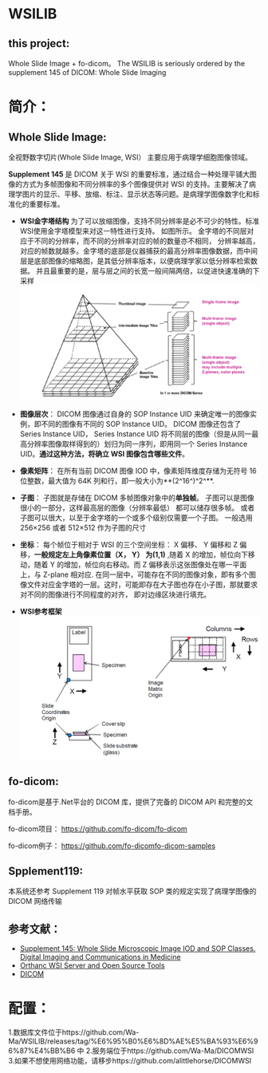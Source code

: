 WSILIB
=======
this project:
------
Whole Slide Image + fo-dicom。
The WSILIB is seriously ordered by the supplement 145 of DICOM: Whole Slide Imaging

简介：
====
Whole Slide Image:
------
全视野数字切片(Whole Slide Image, WSI） 主要应用于病理学细胞图像领域。

**Supplement 145** 是 DICOM 关于 WSI 的重要标准，通过结合一种处理平铺大图像的方式为多帧图像和不同分辨率的多个图像提供对 WSI 的支持。主要解决了病理学图片的显示、平移、放缩、标注、显示状态等问题。是病理学图像数字化和标准化的重要标准。
+ **WSI金字塔结构**
  为了可以放缩图像，支持不同分辨率是必不可少的特性。标准 WSI使用金字塔模型来对这一特性进行支持。
  如图所示。 金字塔的不同层对应于不同的分辨率，而不同的分辨率对应的帧的数量亦不相同， 分辨率越高，对应的帧数就越多。金字塔的底部是仪器捕获的最高分辨率图像数据，而中间层是底部图像的缩略图，是其低分辨率版本，以便病理学家以低分辨率检索数据。 并且最重要的是，层与层之间的长宽一般间隔两倍，以促进快速准确的下采样
![tmp1](https://github.com/Wa-Ma/WSILIB/blob/master/introduction%20images/%E9%87%91%E5%AD%97%E5%A1%94%E7%BB%93%E6%9E%84.png)


+ **图像层次**：
DICOM 图像通过自身的 SOP Instance UID 来确定唯一的图像实例，即不同的图像有不同的 SOP Instance UID。
DICOM 图像还包含了 Series Instance UID， Series Instance UID 将不同层的图像（但是从同一最高分辨率图像取样得到的）划归为同一序列，即用同一个 Series Instance UID。**通过这种方法，将确立 WSI 图像包含哪些文件**。

+ **像素矩阵**：
在所有当前 DICOM 图像 IOD 中，像素矩阵维度存储为无符号 16 位整数，最大值为 64K 列和行，即一般大小为**(2^16^)^2^**.

+ **子图**：
子图就是存储在 DICOM 多帧图像对象中的**单独帧**。 子图可以是图像很小的一部分，这样最高层的图像（分辨率最低） 都可以储存很多帧。 或者子图可以很大，以至于金字塔的一个或多个级别仅需要一个子图。 一般选用 256×256 或者 512×512 作为子图的尺寸

+ **坐标**：
  每个帧位于相对于 WSI 的三个空间坐标： X 偏移、 Y 偏移和 Z 偏移，**一般规定左上角像素位置（X， Y） 为(1,1)** ,随着 X 的增加，帧位向下移动，随着 Y 的增加，帧位向右移动。而 Z 偏移表示这张图像处在哪一平面上，与 Z-plane 相对应.
   在同一层中，可能存在不同的图像对象，即有多个图像文件对应金字塔的一层。这时，可能即存在大子图也存在小子图，那就要求对不同的图像进行不同程度的对齐， 即对边缘区块进行填充。
+ **WSI参考框架**
![tmp2](https://github.com/Wa-Ma/WSILIB/blob/master/introduction%20images/WSI%E5%8F%82%E8%80%83%E6%A1%86%E6%9E%B6.png)


fo-dicom:
------
fo-dicom是基于.Net平台的 DICOM 库，提供了完备的 DICOM API 和完整的文档手册。

fo-dicom项目：
https://github.com/fo-dicom/fo-dicom

fo-dicom例子：
https://github.com/fo-dicomfo-dicom-samples

Spplement119:
--------
本系统还参考 Supplement 119 对帧水平获取 SOP 类的规定实现了病理学图像的 DICOM 网络传输

参考文献：
-------
+ [Supplement 145: Whole Slide Microscopic Image IOD and SOP Classes. Digital Imaging and Communications in Medicine ](http://dicom.nema.org/Dicom/DICOMWSI/)
+ [Orthanc WSI Server and Open Source Tools](https://wsi.orthanc-server.com/orthanc/app/explorer.html)
+ [DICOM](https://www.dicomstandard.org/current/)

配置：
======
1.数据库文件位于https://github.com/Wa-Ma/WSILIB/releases/tag/%E6%95%B0%E6%8D%AE%E5%BA%93%E6%96%87%E4%BB%B6 中
2.服务端位于https://github.com/Wa-Ma/DICOMWSI
3.如果不想使用网络功能，请移步https://github.com/alittlehorse/DICOMWSI